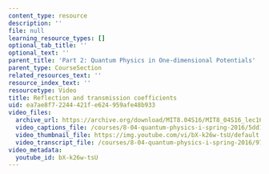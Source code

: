 ```yaml
---
content_type: resource
description: ''
file: null
learning_resource_types: []
optional_tab_title: ''
optional_text: ''
parent_title: 'Part 2: Quantum Physics in One-dimensional Potentials'
parent_type: CourseSection
related_resources_text: ''
resource_index_text: ''
resourcetype: Video
title: Reflection and transmission coefficients
uid: ea7ae8f7-2244-421f-e624-959afe48b933
video_files:
  archive_url: https://archive.org/download/MIT8.04S16/MIT8_04S16_lec16_s2_300k.mp4
  video_captions_file: /courses/8-04-quantum-physics-i-spring-2016/5dd12b1f85a95fe99618ea4d1929f57d_bX-k26w-tsU.vtt
  video_thumbnail_file: https://img.youtube.com/vi/bX-k26w-tsU/default.jpg
  video_transcript_file: /courses/8-04-quantum-physics-i-spring-2016/9734de7595fbb45427406a3701e4abdd_bX-k26w-tsU.pdf
video_metadata:
  youtube_id: bX-k26w-tsU
---
```


